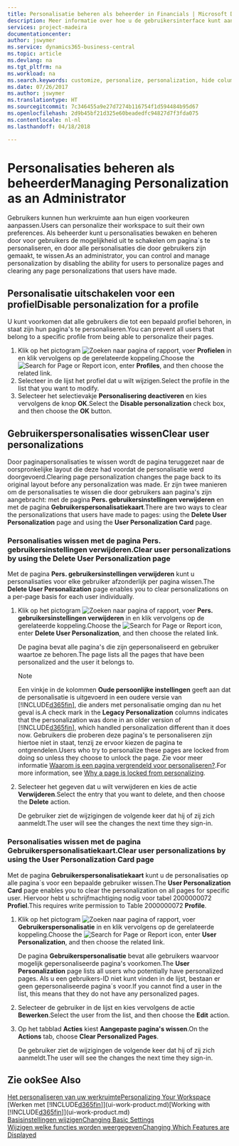 ```yaml
---
title: Personalisatie beheren als beheerder in Financials | Microsoft Docs
description: Meer informatie over hoe u de gebruikersinterface kunt aanpassen aan uw manier van werken.
services: project-madeira
documentationcenter: 
author: jswymer
ms.service: dynamics365-business-central
ms.topic: article
ms.devlang: na
ms.tgt_pltfrm: na
ms.workload: na
ms.search.keywords: customize, personalize, personalization, hide columns, remove fields, move fields
ms.date: 07/26/2017
ms.author: jswymer
ms.translationtype: HT
ms.sourcegitcommit: 7c346455a9e27d7274b116754f1d594484b95d67
ms.openlocfilehash: 2d9b45bf21d325e60beadedfc94827d7f3fda075
ms.contentlocale: nl-nl
ms.lasthandoff: 04/18/2018

---
```

# <a name="managing-personalization-as-an-administrator"></a><span data-ttu-id="93447-103">Personalisaties beheren als beheerder</span><span class="sxs-lookup"><span data-stu-id="93447-103">Managing Personalization as an Administrator</span></span>
<!--NAV in the Web client-->
<span data-ttu-id="93447-104">Gebruikers kunnen hun werkruimte aan hun eigen voorkeuren aanpassen.</span><span class="sxs-lookup"><span data-stu-id="93447-104">Users can personalize their workspace to suit their own preferences.</span></span> <span data-ttu-id="93447-105">Als beheerder kunt u personalisaties bewaken en beheren door voor gebruikers de mogelijkheid uit te schakelen om pagina´s te personaliseren, en door alle personalisaties die door gebruikers zijn gemaakt, te wissen.</span><span class="sxs-lookup"><span data-stu-id="93447-105">As an administrator, you can control and manage personalization by disabling the ability for users to personalize pages and clearing any page personalizations that users have made.</span></span>

## <a name="disable-personalization-for-a-profile"></a><span data-ttu-id="93447-106">Personalisatie uitschakelen voor een profiel</span><span class="sxs-lookup"><span data-stu-id="93447-106">Disable personalization for a profile</span></span>
<span data-ttu-id="93447-107">U kunt voorkomen dat alle gebruikers die tot een bepaald profiel behoren, in staat zijn hun pagina's te personaliseren.</span><span class="sxs-lookup"><span data-stu-id="93447-107">You can prevent all users that belong to a specific profile from being able to personalize their pages.</span></span>
1.  <span data-ttu-id="93447-108">Klik op het pictogram ![Zoeken naar pagina of rapport](media/ui-search/search_small.png "pictogram Zoeken naar pagina of rapport"), voer **Profielen** in en klik vervolgens op de gerelateerde koppeling.</span><span class="sxs-lookup"><span data-stu-id="93447-108">Choose the ![Search for Page or Report](media/ui-search/search_small.png "Search for Page or Report icon") icon, enter **Profiles**, and then choose the related link.</span></span>
2.  <span data-ttu-id="93447-109">Selecteer in de lijst het profiel dat u wilt wijzigen.</span><span class="sxs-lookup"><span data-stu-id="93447-109">Select the profile in the list that you want to modify.</span></span>
3. <span data-ttu-id="93447-110">Selecteer het selectievakje **Personalisering deactiveren** en kies vervolgens de knop **OK**.</span><span class="sxs-lookup"><span data-stu-id="93447-110">Select the **Disable personalization** check box, and then choose the **OK** button.</span></span>

## <a name="clear-user-personalizations"></a><span data-ttu-id="93447-111">Gebruikerspersonalisaties wissen</span><span class="sxs-lookup"><span data-stu-id="93447-111">Clear user personalizations</span></span>

<span data-ttu-id="93447-112">Door paginapersonalisaties te wissen wordt de pagina teruggezet naar de oorspronkelijke layout die deze had voordat de personalisatie werd doorgevoerd.</span><span class="sxs-lookup"><span data-stu-id="93447-112">Clearing page personalization changes the page back to its original layout before any personalization was made.</span></span> <span data-ttu-id="93447-113">Er zijn twee manieren om de personalisaties te wissen die door gebruikers aan pagina's zijn aangebracht: met de pagina **Pers. gebruikersinstellingen verwijderen** en met de pagina **Gebruikerspersonalisatiekaart**.</span><span class="sxs-lookup"><span data-stu-id="93447-113">There are two ways to clear the personalizations that users have made to pages: using the **Delete User Personalization** page and using the **User Personalization Card** page.</span></span>

### <a name="clear-user-personalizations-by-using-the-delete-user-personalization-page"></a><span data-ttu-id="93447-114">Personalisaties wissen met de pagina Pers. gebruikersinstellingen verwijderen.</span><span class="sxs-lookup"><span data-stu-id="93447-114">Clear user personalizations by using the Delete User Personalization page</span></span>

<span data-ttu-id="93447-115">Met de pagina **Pers. gebruikersinstellingen verwijderen** kunt u personalisaties voor elke gebruiker afzonderlijk per pagina wissen.</span><span class="sxs-lookup"><span data-stu-id="93447-115">The **Delete User Personalization** page enables you to clear personalizations on a per-page basis for each user individually.</span></span>

1.  <span data-ttu-id="93447-116">Klik op het pictogram ![Zoeken naar pagina of rapport](media/ui-search/search_small.png "pictogram Zoeken naar pagina of rapport"), voer **Pers. gebruikersinstellingen verwijderen** in en klik vervolgens op de gerelateerde koppeling.</span><span class="sxs-lookup"><span data-stu-id="93447-116">Choose the ![Search for Page or Report](media/ui-search/search_small.png "Search for Page or Report icon") icon, enter **Delete User Personalization**, and then choose the related link.</span></span>

    <span data-ttu-id="93447-117">De pagina bevat alle pagina's die zijn gepersonaliseerd en gebruiker waartoe ze behoren.</span><span class="sxs-lookup"><span data-stu-id="93447-117">The page lists all the pages that have been personalized and the user it belongs to.</span></span>

    >[!NOTE]
    > <span data-ttu-id="93447-118">Een vinkje in de kolommen **Oude persoonlijke instellingen** geeft aan dat de personalisatie is uitgevoerd in een oudere versie van [!INCLUDE[d365fin](includes/d365fin_md.md)], die anders met personalisatie omging dan nu het geval is.</span><span class="sxs-lookup"><span data-stu-id="93447-118">A check mark in the **Legacy Personalization** columns indicates that the personalization was done in an older version of [!INCLUDE[d365fin](includes/d365fin_md.md)], which handled personalization different than it does now.</span></span> <span data-ttu-id="93447-119">Gebruikers die proberen deze pagina's te personaliseren zijn hiertoe niet in staat, tenzij ze ervoor kiezen de pagina te ontgrendelen.</span><span class="sxs-lookup"><span data-stu-id="93447-119">Users who try to personalize these pages are locked from doing so unless they choose to unlock the page.</span></span> <span data-ttu-id="93447-120">Zie voor meer informatie [Waarom is een pagina vergrendeld voor personaliseren?](ui-personalization-locked.md).</span><span class="sxs-lookup"><span data-stu-id="93447-120">For more information, see [Why a page is locked from personalizing](ui-personalization-locked.md).</span></span>

2. <span data-ttu-id="93447-121">Selecteer het gegeven dat u wilt verwijderen en kies de actie **Verwijderen**.</span><span class="sxs-lookup"><span data-stu-id="93447-121">Select the entry that you want to delete, and then choose the **Delete** action.</span></span>

    <span data-ttu-id="93447-122">De gebruiker ziet de wijzigingen de volgende keer dat hij of zij zich aanmeldt.</span><span class="sxs-lookup"><span data-stu-id="93447-122">The user will see the changes the next time they sign-in.</span></span>

### <a name="clear-user-personalizations-by-using-the-user-personalization-card-page"></a><span data-ttu-id="93447-123">Personalisaties wissen met de pagina Gebruikerspersonalisatiekaart.</span><span class="sxs-lookup"><span data-stu-id="93447-123">Clear user personalizations by using the User Personalization Card page</span></span>

<span data-ttu-id="93447-124">Met de pagina **Gebruikerspersonalisatiekaart** kunt u de personalisaties op alle pagina´s voor een bepaalde gebruiker wissen.</span><span class="sxs-lookup"><span data-stu-id="93447-124">The **User Personalization Card** page enables you to clear the personalization on all pages for specific user.</span></span> <span data-ttu-id="93447-125">Hiervoor hebt u schrijfmachtiging nodig voor tabel 2000000072 **Profiel**.</span><span class="sxs-lookup"><span data-stu-id="93447-125">This requires write permission to Table 2000000072 **Profile**.</span></span>

1.  <span data-ttu-id="93447-126">Klik op het pictogram ![Zoeken naar pagina of rapport](media/ui-search/search_small.png "pictogram Zoeken naar pagina of rapport"), voer **Gebruikerspersonalisatie** in en klik vervolgens op de gerelateerde koppeling.</span><span class="sxs-lookup"><span data-stu-id="93447-126">Choose the ![Search for Page or Report](media/ui-search/search_small.png "Search for Page or Report icon") icon, enter **User Personalization**, and then choose the related link.</span></span>

    <span data-ttu-id="93447-127">De pagina **Gebruikerspersonalisatie** bevat alle gebruikers waarvoor mogelijk gepersonaliseerde pagina's voorkomen.</span><span class="sxs-lookup"><span data-stu-id="93447-127">The **User Personalization** page lists all users who potentially have personalized pages.</span></span> <span data-ttu-id="93447-128">Als u een gebruikers-ID niet kunt vinden in de lijst, bestaan er geen gepersonaliseerde pagina´s voor.</span><span class="sxs-lookup"><span data-stu-id="93447-128">If you cannot find a user in the list, this means that they do not have any personalized pages.</span></span>

2. <span data-ttu-id="93447-129">Selecteer de gebruiker in de lijst en kies vervolgens de actie **Bewerken**.</span><span class="sxs-lookup"><span data-stu-id="93447-129">Select the user from the list, and then choose the **Edit** action.</span></span>

3.  <span data-ttu-id="93447-130">Op het tabblad **Acties** kiest **Aangepaste pagina's wissen**.</span><span class="sxs-lookup"><span data-stu-id="93447-130">On the **Actions** tab, choose **Clear Personalized Pages**.</span></span>

    <span data-ttu-id="93447-131">De gebruiker ziet de wijzigingen de volgende keer dat hij of zij zich aanmeldt.</span><span class="sxs-lookup"><span data-stu-id="93447-131">The user will see the changes the next time they sign-in.</span></span>

## <a name="see-also"></a><span data-ttu-id="93447-132">Zie ook</span><span class="sxs-lookup"><span data-stu-id="93447-132">See Also</span></span>
[<span data-ttu-id="93447-133">Het personaliseren van uw werkruimte</span><span class="sxs-lookup"><span data-stu-id="93447-133">Personalizing Your Workspace</span></span>](ui-personalization-user.md)  
<span data-ttu-id="93447-134">[Werken met [!INCLUDE[d365fin](includes/d365fin_md.md)]](ui-work-product.md)</span><span class="sxs-lookup"><span data-stu-id="93447-134">[Working with [!INCLUDE[d365fin](includes/d365fin_md.md)]](ui-work-product.md)</span></span>  
[<span data-ttu-id="93447-135">Basisinstellingen wijzigen</span><span class="sxs-lookup"><span data-stu-id="93447-135">Changing Basic Settings</span></span>](ui-change-basic-settings.md)  
[<span data-ttu-id="93447-136">Wijzigen welke functies worden weergegeven</span><span class="sxs-lookup"><span data-stu-id="93447-136">Changing Which Features are Displayed</span></span>](ui-experiences.md)  

